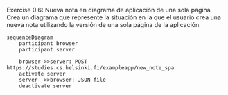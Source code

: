 Exercise 0.6: Nueva nota en diagrama de aplicación de una sola pagina
Crea un diagrama que represente la situación en la que el usuario crea una nueva nota utilizando la versión de una sola página de la aplicación.

```mermaid
sequenceDiagram
    participant browser
    participant server

    browser->>server: POST https://studies.cs.helsinki.fi/exampleapp/new_note_spa
    activate server
    server-->>browser: JSON file
    deactivate server